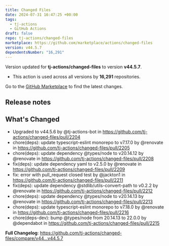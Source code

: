 ```yaml
---
title: Changed Files
date: 2024-07-31 16:47:25 +00:00
tags:
  - tj-actions
  - GitHub Actions
draft: false
repo: tj-actions/changed-files
marketplace: https://github.com/marketplace/actions/changed-files
version: v44.5.7
dependentsNumber: "16,291"
---
```



Version updated for **tj-actions/changed-files** to version **v44.5.7**.
- This action is used across all versions by **16,291** repositories.

Go to the [GitHub Marketplace](https://github.com/marketplace/actions/changed-files) to find the latest changes.

## Release notes

## What's Changed
* Upgraded to v44.5.6 by @tj-actions-bot in https://github.com/tj-actions/changed-files/pull/2204
* chore(deps): update typescript-eslint monorepo to v7.17.0 by @renovate in https://github.com/tj-actions/changed-files/pull/2205
* chore(deps): update dependency @types/node to v20.14.12 by @renovate in https://github.com/tj-actions/changed-files/pull/2208
* fix(deps): update dependency yaml to v2.5.0 by @renovate in https://github.com/tj-actions/changed-files/pull/2209
* fix: error with pull_request closed test by @jackton1 in https://github.com/tj-actions/changed-files/pull/2211
* fix(deps): update dependency @stdlib/utils-convert-path to v0.2.2 by @renovate in https://github.com/tj-actions/changed-files/pull/2212
* chore(deps): update dependency @types/node to v20.14.13 by @renovate in https://github.com/tj-actions/changed-files/pull/2213
* chore(deps): update typescript-eslint monorepo to v7.18.0 by @renovate in https://github.com/tj-actions/changed-files/pull/2216
* chore(deps-dev): bump @types/node from 20.14.13 to 22.0.0 by @dependabot in https://github.com/tj-actions/changed-files/pull/2215


**Full Changelog**: https://github.com/tj-actions/changed-files/compare/v44...v44.5.7
